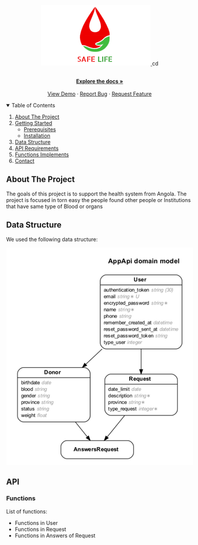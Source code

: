 
<!-- PROJECT LOGO -->
<br />

<p align="center">
  <a href="#">
    <img src="./logo.png" alt="Logo" >
  </a>cd

  <p align="center">
    <br />
    <a href="#"><strong>Explore the docs »</strong></a>
    <br />
    <br />
    <a href="#">View Demo</a>
    ·
    <a href="#">Report Bug</a>
    ·
    <a href="#">Request Feature</a>
  </p>
</p>

<details open="open">
  <summary>Table of Contents</summary>
  <ol>
    <li>
      <a href="#about-the-project">About The Project</a>
    </li>
    <li>
      <a href="#getting-started">Getting Started</a>
      <ul>
        <li><a href="#prerequisites">Prerequisites</a></li>
        <li><a href="#installation">Installation</a></li>
      </ul>
    </li>
    <li><a href="#data_structure">Data Structure</a></li>
    <li><a href="#Requirements">API Requirements</a></li>
    <li><a href="#functions">Functions Implements</a></li>
    <li><a href="#contact">Contact</a></li>
  </ol>
</details>

## About The Project

The goals of this project is to support the health system from Angola.
The project is focused in torn easy the people found other people or Institutions that have same type of Blood or organs

## Data Structure

We used the following data structure:
<p align="center">
  <a href="#">
    <img src="./db.png" alt="Logo" >
  </a>
</p>

## API

### Functions

List of functions:
* Functions in User
* Functions in Request
* Functions in Answers of Request

<!-- MARKDOWN LINKS & IMAGES -->
<!-- https://www.markdownguide.org/basic-syntax/#reference-style-links -->
